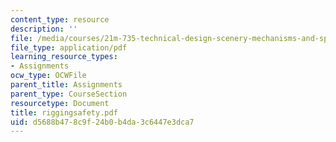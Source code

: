```yaml
---
content_type: resource
description: ''
file: /media/courses/21m-735-technical-design-scenery-mechanisms-and-special-effects-spring-2004/d5688b478c9f24b0b4da3c6447e3dca7_riggingsafety.pdf
file_type: application/pdf
learning_resource_types:
- Assignments
ocw_type: OCWFile
parent_title: Assignments
parent_type: CourseSection
resourcetype: Document
title: riggingsafety.pdf
uid: d5688b47-8c9f-24b0-b4da-3c6447e3dca7
---
```

